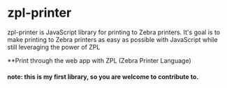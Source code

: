 # zpl-printer
zpl-printer is JavaScript library for printing to Zebra printers. It's goal is to make printing to Zebra printers as easy as possible with JavaScript while still leveraging the power of ZPL

**Print through the web app with ZPL (Zebra Printer Language)

#### note: this is my first library, so you are welcome to contribute to.
